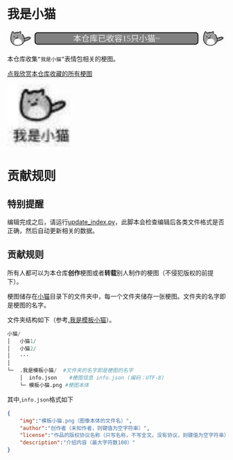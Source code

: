 # 我是小猫
![猫猫统计](数据/cat_count.svg)  

本仓库收集`“我是小猫”`表情包相关的梗图。  

[点我欣赏本仓库收藏的所有梗图](https://yunline.github.io/LittleCatMemeCollection/)  

<img src=小猫/我是小猫/我是小猫.jpg width="30%">  

 # 贡献规则

## 特别提醒
编辑完成之后，请运行[update_index.py](update_index.py)，此脚本会检查编辑后各类文件格式是否正确，然后自动更新相关的数据。

 ## 贡献规则

所有人都可以为本仓库**创作**梗图或者**转载**别人制作的梗图（不侵犯版权的前提下）。  

梗图储存在[小猫](./小猫)目录下的文件夹中，每一个文件夹储存一张梗图。文件夹的名字即是梗图的名字。  

文件夹结构如下（参考[.我是模板小猫](模板/.我是模板小猫)）。  

```python
小猫/
│   小猫1/
│   小猫2/
│   ···
│
└─  .我是模板小猫/  #文件夹的名字即是梗图的名字
    │  info.json    #梗图信息 info.json (编码：UTF-8)
    └─ 模板小猫.png #梗图本体
```

其中,`info.json`格式如下
```json
{
    "img":"模板小猫.png（图像本体的文件名）", 
    "author":"创作者（未知作者，则键值为空字符串）",
    "license":"作品的版权协议名称（只写名称，不写全文。没有协议，则键值为空字符串）",
    "description":"介绍内容（最大字符数100）"
}
```